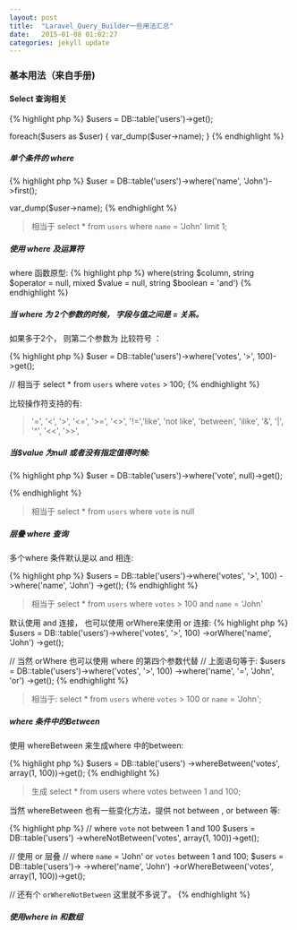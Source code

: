 ```yaml
---
layout: post
title:  "Laravel_Query_Builder一些用法汇总"
date:   2015-01-08 01:02:27
categories: jekyll update
---
```


### 基本用法（来自手册)
 
#### Select 查询相关
 
{% highlight php %}
$users = DB::table('users')->get();
 
foreach($users as $user)
{
   var_dump($user->name);
}
{% endhighlight %}
 
##### 单个条件的 where
 
{% highlight php %}
$user = DB::table('users')->where('name', 'John')->first();
 
var_dump($user->name);
{% endhighlight %}
 
> 相当于 select * from `users` where `name` = 'John' limit 1;
 
##### 使用 where 及运算符
 
where 函数原型:
{% highlight php %}
where(string $column, string $operator = null, mixed $value = null, string $boolean = 'and')
{% endhighlight %}
 
##### 当 where 为 2个参数的时候， 字段与值之间是 = 关系。
如果多于2个， 则第二个参数为 比较符号 ：
 
{% highlight php %}
$user = DB::table('users')->where('votes', '>', 100)->get();
 
// 相当于 select * from `users` where `votes` > 100;
{% endhighlight %}
 
比较操作符支持的有:
 
> '=', '<', '>', '<=', '>=', '<>', '!=','like', 'not like', 'between', 'ilike', '&', '|', '^', '<<', '>>',
 
##### 当$value 为null 或者没有指定值得时候:
 
{% highlight php %}
$user = DB::table('users')->where('vote', null)->get();
 
{% endhighlight %}
> 相当于 select * from `users` where `vote` is null
 
##### 层叠 where 查询
 
多个where 条件默认是以 and 相连:
 
{% highlight php %}
$users = DB::table('users')->where('votes', '>', 100)
                           ->where('name', 'John')
                           ->get();
{% endhighlight %}
> 相当于 select * from  `users` where `votes` > 100 and `name` = 'John'
 
默认使用 and 连接， 也可以使用 orWhere来使用 or 连接:
{% highlight php %}
$users = DB::table('users')->where('votes', '>', 100)
                           ->orWhere('name', 'John')
                           ->get();
 
// 当然 orWhere 也可以使用 where 的第四个参数代替
// 上面语句等于:
$users = DB::table('users')->where('votes', '>', 100)
                            ->where('name', '=', 'John', 'or')
                            ->get();
{% endhighlight %}
> 相当于: select * from `users` where `votes` > 100 or `name` = 'John';
 
##### where 条件中的Between
 
使用 whereBetween 来生成where 中的between:
 
{% highlight php %}
$users = DB::table('users')
                  ->whereBetween('votes', array(1, 100))->get();
{% endhighlight %}
> 生成 select * from users where votes between 1 and 100;
 
当然 whereBetween 也有一些变化方法，提供 not between , or between 等:
 
{% highlight php %}
// where `vote` not between 1 and 100
$users = DB::table('users')
                  ->whereNotBetween('votes', array(1, 100))->get();
 
// 使用 or 层叠
// where `name` = 'John' or `votes` between 1 and 100;
$users = DB::table('users')->
                  ->where('name', 'John')
                  ->orWhereBetween('votes', array(1, 100))->get();
 
// 还有个 `orWhereNotBetween`  这里就不多说了。
{% endhighlight %}
 
##### 使用where in 和数组
 
 
 
 